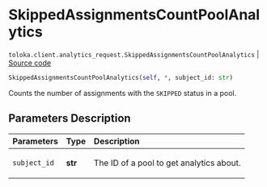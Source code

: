 # SkippedAssignmentsCountPoolAnalytics
`toloka.client.analytics_request.SkippedAssignmentsCountPoolAnalytics` | [Source code](https://github.com/Toloka/toloka-kit/blob/v1.2.0.post1/src/client/analytics_request.py#L86)

```python
SkippedAssignmentsCountPoolAnalytics(self, *, subject_id: str)
```

Counts the number of assignments with the `SKIPPED` status in a pool.

## Parameters Description

| Parameters | Type | Description |
| :----------| :----| :-----------|
`subject_id`|**str**|<p>The ID of a pool to get analytics about.</p>
